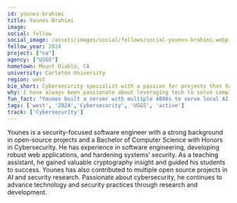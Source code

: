 ```yaml
---
id: younes-brahimi
title: Younes Brahimi
image: 
social: fellow
social_image: /assets/images/social/fellows/social-younes-brahimi.webp
fellow_year: 2024
project: ["na"]
agency: ["USGS"]
hometown: Mount Diablo, CA
university: Carleton University
region: west
bio_short: Cybersecurity specialist with a passion for projects that have a direct impact on public services and national security
why: I have always been passionate about leveraging tech to solve complex problems and enhance security. Joining the U.S. Digital Corps presents an incredible opportunity to apply my skills in a meaningful way, contributing to projects that have a direct impact on public services and national security. The chance to work with a diverse team of experts and collaborate on innovative solutions is incredibly inspiring.
fun_fact: "Younes built a server with multiple 4090s to serve local AI models efficiently. He also enjoys playing video games!"
tags: ['west', '2024','Cybersecurity', 'USGS', 'active']
track: ['Cybersecurity']
---
```


Younes is a security-focused software engineer with a strong background in open-source projects and a Bachelor of Computer Science with Honors in Cybersecurity. He has experience in software engineering, developing robust web applications, and hardening systems’ security. As a teaching assistant, he gained valuable cryptography insight and guided his students to success. Younes has also contributed to multiple open source projects in AI and security research. Passionate about cybersecurity, he continues to advance technology and security practices through research and development.
